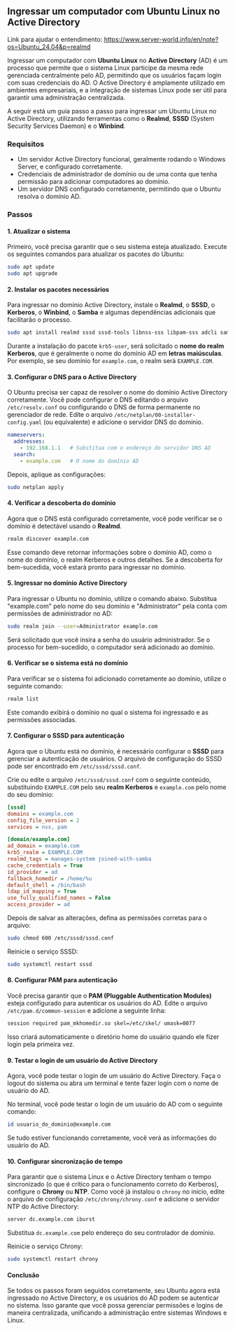 ## Ingressar um computador com **Ubuntu Linux** no **Active Directory**

Link para ajudar o entendimento: https://www.server-world.info/en/note?os=Ubuntu_24.04&p=realmd

Ingressar um computador com **Ubuntu Linux** no **Active Directory** (AD) é um processo que permite que o sistema Linux participe da mesma rede gerenciada centralmente pelo AD, permitindo que os usuários façam login com suas credenciais do AD. O Active Directory é amplamente utilizado em ambientes empresariais, e a integração de sistemas Linux pode ser útil para garantir uma administração centralizada.

A seguir está um guia passo a passo para ingressar um Ubuntu Linux no Active Directory, utilizando ferramentas como o **Realmd**, **SSSD** (System Security Services Daemon) e o **Winbind**.

### Requisitos
- Um servidor Active Directory funcional, geralmente rodando o Windows Server, e configurado corretamente.
- Credenciais de administrador de domínio ou de uma conta que tenha permissão para adicionar computadores ao domínio.
- Um servidor DNS configurado corretamente, permitindo que o Ubuntu resolva o domínio AD.

### Passos

#### 1. Atualizar o sistema
Primeiro, você precisa garantir que o seu sistema esteja atualizado. Execute os seguintes comandos para atualizar os pacotes do Ubuntu:

```bash
sudo apt update
sudo apt upgrade
```

#### 2. Instalar os pacotes necessários
Para ingressar no domínio Active Directory, instale o **Realmd**, o **SSSD**, o **Kerberos**, o **Winbind**, o **Samba** e algumas dependências adicionais que facilitarão o processo.

```bash
sudo apt install realmd sssd sssd-tools libnss-sss libpam-sss adcli samba-common-bin krb5-user chrony
```

Durante a instalação do pacote `krb5-user`, será solicitado o **nome do realm Kerberos**, que é geralmente o nome do domínio AD em **letras maiúsculas**. Por exemplo, se seu domínio for `example.com`, o realm será `EXAMPLE.COM`.

#### 3. Configurar o DNS para o Active Directory
O Ubuntu precisa ser capaz de resolver o nome do domínio Active Directory corretamente. Você pode configurar o DNS editando o arquivo `/etc/resolv.conf` ou configurando o DNS de forma permanente no gerenciador de rede. Edite o arquivo `/etc/netplan/00-installer-config.yaml` (ou equivalente) e adicione o servidor DNS do domínio.

```yaml
nameservers:
  addresses:
    - 192.168.1.1   # Substitua com o endereço do servidor DNS AD
  search:
    - example.com   # O nome do domínio AD
```

Depois, aplique as configurações:

```bash
sudo netplan apply
```

#### 4. Verificar a descoberta do domínio
Agora que o DNS está configurado corretamente, você pode verificar se o domínio é detectável usando o **Realmd**.

```bash
realm discover example.com
```

Esse comando deve retornar informações sobre o domínio AD, como o nome do domínio, o realm Kerberos e outros detalhes. Se a descoberta for bem-sucedida, você estará pronto para ingressar no domínio.

#### 5. Ingressar no domínio Active Directory
Para ingressar o Ubuntu no domínio, utilize o comando abaixo. Substitua "example.com" pelo nome do seu domínio e "Administrator" pela conta com permissões de administrador no AD:

```bash
sudo realm join --user=Administrator example.com
```

Será solicitado que você insira a senha do usuário administrador. Se o processo for bem-sucedido, o computador será adicionado ao domínio.

#### 6. Verificar se o sistema está no domínio
Para verificar se o sistema foi adicionado corretamente ao domínio, utilize o seguinte comando:

```bash
realm list
```

Este comando exibirá o domínio no qual o sistema foi ingressado e as permissões associadas.

#### 7. Configurar o SSSD para autenticação
Agora que o Ubuntu está no domínio, é necessário configurar o **SSSD** para gerenciar a autenticação de usuários. O arquivo de configuração do SSSD pode ser encontrado em `/etc/sssd/sssd.conf`.

Crie ou edite o arquivo `/etc/sssd/sssd.conf` com o seguinte conteúdo, substituindo `EXAMPLE.COM` pelo seu **realm Kerberos** e `example.com` pelo nome do seu domínio:

```ini
[sssd]
domains = example.com
config_file_version = 2
services = nss, pam

[domain/example.com]
ad_domain = example.com
krb5_realm = EXAMPLE.COM
realmd_tags = manages-system joined-with-samba
cache_credentials = True
id_provider = ad
fallback_homedir = /home/%u
default_shell = /bin/bash
ldap_id_mapping = True
use_fully_qualified_names = False
access_provider = ad
```

Depois de salvar as alterações, defina as permissões corretas para o arquivo:

```bash
sudo chmod 600 /etc/sssd/sssd.conf
```

Reinicie o serviço SSSD:

```bash
sudo systemctl restart sssd
```

#### 8. Configurar PAM para autenticação
Você precisa garantir que o **PAM (Pluggable Authentication Modules)** esteja configurado para autenticar os usuários do AD. Edite o arquivo `/etc/pam.d/common-session` e adicione a seguinte linha:

```bash
session required pam_mkhomedir.so skel=/etc/skel/ umask=0077
```

Isso criará automaticamente o diretório home do usuário quando ele fizer login pela primeira vez.

#### 9. Testar o login de um usuário do Active Directory
Agora, você pode testar o login de um usuário do Active Directory. Faça o logout do sistema ou abra um terminal e tente fazer login com o nome de usuário do AD.

No terminal, você pode testar o login de um usuário do AD com o seguinte comando:

```bash
id usuario_do_dominio@example.com
```

Se tudo estiver funcionando corretamente, você verá as informações do usuário do AD.

#### 10. Configurar sincronização de tempo
Para garantir que o sistema Linux e o Active Directory tenham o tempo sincronizado (o que é crítico para o funcionamento correto do Kerberos), configure o **Chrony** ou **NTP**. Como você já instalou o `chrony` no início, edite o arquivo de configuração `/etc/chrony/chrony.conf` e adicione o servidor NTP do Active Directory:

```bash
server dc.example.com iburst
```

Substitua `dc.example.com` pelo endereço do seu controlador de domínio.

Reinicie o serviço Chrony:

```bash
sudo systemctl restart chrony
```

#### Conclusão
Se todos os passos foram seguidos corretamente, seu Ubuntu agora está ingressado no Active Directory, e os usuários do AD podem se autenticar no sistema. Isso garante que você possa gerenciar permissões e logins de maneira centralizada, unificando a administração entre sistemas Windows e Linux.
